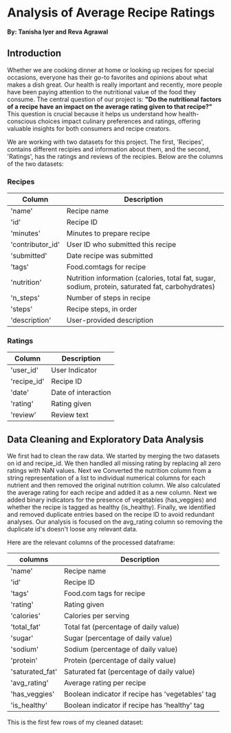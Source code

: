 # Analysis of Average Recipe Ratings
**By: Tanisha Iyer and Reva Agrawal**

## Introduction 
Whether we are cooking dinner at home or looking up recipes for special occasions, everyone has their go-to favorites and opinions about what makes a dish great. Our health is really important and recently, more people have been paying attention to the nutritional value of the food they consume. The central question of our project is: **"Do the nutritional factors of a recipe have an impact on the average rating given to that recipe?"** This question is crucial because it helps us understand how health-conscious choices impact culinary preferences and ratings, offering valuable insights for both consumers and recipe creators.

We are working with two datasets for this project. The first, 'Recipes', contains different recipies and information about them, and the second, 'Ratings', has the ratings and reviews of the recipies. Below are the columns of the two datasets:

### Recipes 

|Column				| Description	|
--------------------| ------------- |
| 'name'			| Recipe name 	|
| 'id'				| Recipe ID  	|
| 'minutes'			| Minutes to prepare recipe |
| 'contributor_id' 	| User ID who submitted this recipe |
| 'submitted' 		| Date recipe was submitted |
| 'tags' 			| Food.comtags for recipe |
| 'nutrition' 		| Nutrition information (calories, total fat, sugar, sodium, protein, saturated fat, carbohydrates) |
|'n_steps'			| Number of steps in recipe |
| 'steps' 			| Recipe steps, in order
| 'description'		| User-provided description |

### Ratings

|Column				| Description	 |
--------------------| -------------  |
| 'user_id'			| User Indicator |
| 'recipe_id'		| Recipe ID  	|
| 'date'			| Date of interaction |
| 'rating' 			| Rating given |
| 'review' 			| Review text |


## Data Cleaning and Exploratory Data Analysis
We first had to clean the raw data. We started by merging the two datasets on id and recipe_id. We then handled all missing rating by replacing all zero ratings with NaN values. Next we Converted the nutrition column from a string representation of a list to individual numerical columns for each nutrient and then removed the original nutrition column. We also calculated the average rating for each recipe and added it as a new column. Next we added binary indicators for the presence of vegetables (has_veggies) and whether the recipe is tagged as healthy (is_healthy). Finally, we identified and removed duplicate entries based on the recipe ID to avoid redundant analyses. Our analysis is focused on the avg_rating column so removing the duplicate id's doesn't loose any relevant data.

Here are the relevant columns of the processed dataframe:


| columns		| Description |
| ------------- | ----------- |
| 'name'		| Recipe name |
| 'id'			| Recipe ID   |
| 'tags'		| Food.com tags for recipe |
| 'rating'		| Rating given |
| 'calories'	| Calories per serving |
| 'total_fat'	| Total fat (percentage of daily value)|
| 'sugar'		| Sugar (percentage of daily value) |
| 'sodium'		| Sodium (percentage of daily value) |
| 'protein'		| Protein (percentage of daily value) |
| 'saturated_fat' | Saturated fat (percentage of daily value) |
| 'avg_rating'	| Average rating per recipe |
| 'has_veggies'	| Boolean indicator if recipe has 'vegetables' tag|
| 'is_healthy' 	| Boolean indicator if recipe has 'healthy' tag |


This is the first few rows of my cleaned dataset:
<!-- TODO -->


























